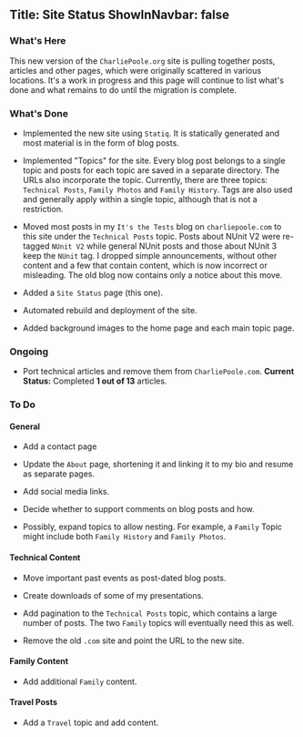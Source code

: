 Title: Site Status
ShowInNavbar: false
---
### What's Here

This new version of the `CharliePoole.org` site is pulling together posts, articles
and other pages, which were originally scattered in various locations. It's a work
in progress and this page will continue to list what's done and what remains to do
until the migration is complete.

### What's Done

* Implemented the new site using `Statiq`. It is statically generated and most material
  is in the form of blog posts.

* Implemented "Topics" for the site. Every blog post belongs to a single topic and posts
  for each topic are saved in a separate directory. The URLs also incorporate the topic.
  Currently, there are three topics: `Technical Posts`, `Family Photos` and `Family History`.
  Tags are also used and generally apply within a single topic, although that is not
  a restriction.

* Moved most posts in my `It's the Tests` blog on `charliepoole.com` to this site under
  the `Technical Posts` topic. Posts about NUnit V2 were re-tagged `NUnit V2` while general
  NUnit posts and those about NUnit 3 keep the `NUnit` tag. I dropped simple announcements,
  without other content and a few that contain content, which is now incorrect or misleading.
  The old blog now contains only a notice about this move.

* Added a `Site Status` page (this one).

* Automated rebuild and deployment of the site.

* Added background images to the home page and each main topic page.

### Ongoing

* Port technical articles and remove them from `CharliePoole.com`.
  **Current Status:** Completed **1 out of 13** articles.

### To Do

#### General

* Add a contact page

* Update the `About` page, shortening it and linking it to my bio and resume as separate pages.

* Add social media links.

* Decide whether to support comments on blog posts and how.

* Possibly, expand topics to allow nesting. For example, a `Family` Topic
  might include both `Family History` and `Family Photos`.

#### Technical Content

* Move important past events as post-dated blog posts.

* Create downloads of some of my presentations.

* Add pagination to the `Technical Posts` topic, which contains a large number of posts.
  The two `Family` topics will eventually need this as well.

* Remove the old `.com` site and point the URL to the new site.

#### Family Content

* Add additional `Family` content.

#### Travel Posts

* Add a `Travel` topic and add content.